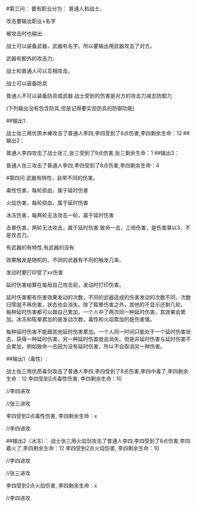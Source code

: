 #第三问：
要有职业分为： 普通人和战士。

攻击要输出职业+名字

被攻击时也输出

战士可以装备武器，武器有名字。所以要输出用武器攻击了对方。

武器有额外的攻击力。

战士和普通人可以互相攻击。

战士可以装备防具

普通人不可以装备防具或武器
战士受到的伤害是对方的攻击力减去防御力.

(下列输出没有包含防具,但是记得要实现防具的防御功能)

##输出1:

战士张三用优质木棒攻击了普通人李四,李四受到了8点伤害,李四剩余生命：12
##输出2：

普通人李四攻击了战士张三,张三受到了9点伤害,张三剩余生命：1
##输出3：

普通人张三攻击了普通人李四,李四受到了8点伤害,李四剩余生命：4


#第四问
武器有特性，自带不同的伤害。

毒性伤害，每轮损血，属于延时伤害

火焰伤害，每轮损血，属于延时伤害

冰冻伤害，每两轮无法攻击一轮，属于延时伤害

击晕伤害，两轮无法攻击，属于延时伤害
致命一击，三倍伤害，是伤害乘以3，不是攻击力。

有武器的有特性,有武器的没有

效果触发是随机的。不同的武器有不同的触发几率。

发动时要打印受了xx伤害

延时伤害结算在每局自己攻击前，发动时打印伤害。

延时伤害都有伤害效果发动的次数，不同的武器造成的伤害发动的次数不同，次数归零就不再伤害，状态也会消失。除了眩晕伤害之外，其他的不显示还剩几轮。
每种延时伤害都可以跟自己累加，一个人中了两次同一种延时伤害，其效果会累加。冰冻和眩晕累加的是发动次数，毒性和火焰累加的是伤害值。

每种延时伤害不能跟其他延时伤害累加。一个人同一时间只能处于一个延时伤害状态，获得一种延时伤害，另一种延时伤害就会消失。但是非延时伤害与延时伤害不会累加，例如致命一击因为没有延时伤害，所以不会取消另一种伤害。

##输出1（毒性）:

战士张三用优质毒剑攻击了普通人李四,李四受到了8点伤害,李四中毒了,李四剩余生命：12
李四受到2点毒性伤害, 李四剩余生命：10

//李四进攻

//张三进攻

李四受到2点毒性伤害, 李四剩余生命：x

//李四进攻

##输出2（冰冻）：
战士张三用火焰剑攻击了普通人李四,李四受到了8点伤害,李四着火了,李四剩余生命：12
李四受到2点火焰伤害, 李四剩余生命：10

//李四进攻

//张三进攻

李四受到2点火焰伤害, 李四剩余生命：x

//李四进攻